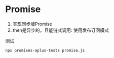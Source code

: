 # Promise

1. 实现同步版Promise
2. then是异步的，且能链式调用: 使用发布订阅模式

测试

```
npx promises-aplus-tests promise.js 
```